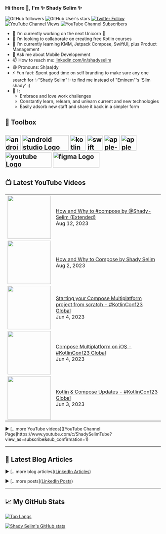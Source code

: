 ### Hi there 👋, I'm ✨ Shady Selim ✨
![GitHub followers](https://img.shields.io/github/followers/shady-selim?style=social) ![GitHub User's stars](https://img.shields.io/github/stars/shady-selim?style=social) <a href="https://twitter.com/dr_Shady_Selim" target="_blank">![Twitter Follow](https://img.shields.io/twitter/follow/dr_Shady_Selim?style=social)</a> <a href="https://www.youtube.com/@Shady-Selim" target="_blank">![YouTube Channel Views](https://img.shields.io/youtube/channel/views/UCxli98N2RGm8mvdFyuoBfZQ?style=social)</a> ![YouTube Channel Subscribers](https://img.shields.io/youtube/channel/subscribers/UCxli98N2RGm8mvdFyuoBfZQ?style=social)
<!--
**Shady-Selim/Shady-Selim** is a ✨ _special_ ✨ repository because its `README.md` (this file) appears on your GitHub profile.

Here are some ideas to get you started:

- 🤔 I’m looking for help with ...
-->
- 🔭 I’m currently working on the next Unicorn 🦄
- 👯 I’m looking to collaborate on creating free Kotlin courses
- 🌱 I’m currently learning KMM, Jetpack Compose, SwiftUI, plus Product Management
- 💬 Ask me about Mobile Developement
- 📫 How to reach me: [linkedin.com/in/shadyselim](https://www.linkedin.com/in/shadyselim)
- 😄 Pronouns: Sh(aa)dy
- ⚡ Fun fact: Spent good time on self branding to make sure any one search for ✨"Shady Selim"✨ to find me instead of "Eminem"'s 'Slim shady'  :)
- 🤔 I :
  - Embrace and love work challenges
  - Constantly learn, relearn, and unlearn current and new technologies
  - Easily adsorb new staff and share it back in a simpler form

## 🧰 Toolbox

<img src="https://cdn.worldvectorlogo.com/logos/android-logomark.svg" alt="android Logo" width="50" height="50"/> <img src="https://cdn.worldvectorlogo.com/logos/android-studio-logo.svg" alt="android studio Logo" width="150" height="50"/> <img src="https://cdn.worldvectorlogo.com/logos/kotlin-2.svg" alt="kotlin Logo" width="50" height="50"/> <img src="https://cdn.worldvectorlogo.com/logos/swift-15.svg" alt="swift Logo" width="50" height="50"/> <img src="https://cdn.worldvectorlogo.com/logos/apple-ios.svg" alt="apple-ios Logo" width="50" height="50"/> <img src="https://cdn.worldvectorlogo.com/logos/apple.svg" alt="apple Logo" width="50" height="50"/> <img src="https://cdn.worldvectorlogo.com/logos/youtube.svg" alt="youtube Logo" width="150" height="50"/> <img src="https://cdn.worldvectorlogo.com/logos/figma-5.svg" alt="figma Logo" width="150" height="50"/> 
         <!-- https://cdn.jsdelivr.net/gh/devicons/devicon/icons//androidstudio-original.svg -->
---

## 📺 Latest YouTube Videos
<table>
<!-- YOUTUBE-VIDEOS-LIST:START --><tr><td><a href="https://www.youtube.com/watch?v=2YcYWDZJ2hQ"><img width="140px" src="http://img.youtube.com/vi/2YcYWDZJ2hQ/maxresdefault.jpg"></a></td>
<td><a href="https://www.youtube.com/watch?v=2YcYWDZJ2hQ">How and Why to #compose by @Shady-Selim  &lpar;Extended&rpar;</a><br/>Aug 12, 2023</td></tr>
<tr><td><a href="https://www.youtube.com/watch?v=5nK5Jy1ej7E"><img width="140px" src="http://img.youtube.com/vi/5nK5Jy1ej7E/maxresdefault.jpg"></a></td>
<td><a href="https://www.youtube.com/watch?v=5nK5Jy1ej7E">How and Why to Compose by Shady Selim</a><br/>Aug 2, 2023</td></tr>
<tr><td><a href="https://www.youtube.com/watch?v=r5WKQ7F4vpM"><img width="140px" src="http://img.youtube.com/vi/r5WKQ7F4vpM/maxresdefault.jpg"></a></td>
<td><a href="https://www.youtube.com/watch?v=r5WKQ7F4vpM">Starting your Compose Multiplatform project from scratch - #KotlinConf23 Global</a><br/>Jun 4, 2023</td></tr>
<tr><td><a href="https://www.youtube.com/watch?v=WVSq-CQ0QRU"><img width="140px" src="http://img.youtube.com/vi/WVSq-CQ0QRU/maxresdefault.jpg"></a></td>
<td><a href="https://www.youtube.com/watch?v=WVSq-CQ0QRU">Compose Multiplatform on iOS - #KotlinConf23 Global</a><br/>Jun 4, 2023</td></tr>
<tr><td><a href="https://www.youtube.com/watch?v=_vnGTaL285E"><img width="140px" src="http://img.youtube.com/vi/_vnGTaL285E/maxresdefault.jpg"></a></td>
<td><a href="https://www.youtube.com/watch?v=_vnGTaL285E">Kotlin &amp; Compose Updates - #KotlinConf23 Global</a><br/>Jun 3, 2023</td></tr>
<!-- YOUTUBE-VIDEOS-LIST:END -->
</table>
▶ [...more YouTube videos]([YouTube Channel Page]https://www.youtube.com/c/ShadySelimTube?view_as=subscribe&sub_confirmation=1)

---

## 📘 Latest Blog Articles
<!-- 
< BLOG-POST-LIST:START >
< BLOG-POST-LIST:END >
 -->
▶ [...more blog articles]([LinkedIn Articles](https://www.linkedin.com/in/shadyselim/recent-activity/articles/))

▶ [...more posts]([LinkedIn Posts](https://www.linkedin.com/in/shadyselim/recent-activity/all/))

---

## &#x1f4c8; My GitHub Stats
[![Top Langs](https://github-readme-stats.vercel.app/api/top-langs/?username=Shady-Selim&hide=html,css&theme=dracula)](https://github.com/Shady-Selim/github-readme-stats)

[![Shady Selim's GitHub stats](https://github-readme-stats.vercel.app/api?username=Shady-Selim&theme=radical)](https://github.com/Shady-Selim/github-readme-stats)
